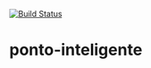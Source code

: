 [![Build Status](https://travis-ci.org/andersonluizpereira/ponto-inteligente.svg?branch=master)](https://travis-ci.org/andersonluizpereira/ponto-inteligente)

# ponto-inteligente
